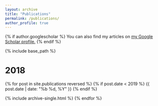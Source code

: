 ```yaml
---
layout: archive
title: "Publications"
permalink: /publications/
author_profile: true
---
```


{% if author.googlescholar %}
  You can also find my articles on <u><a href="{{author.googlescholar}}">my Google Scholar profile</a>.</u>
{% endif %}

{% include base_path %}
<h1>2018</h1>



{% for post in site.publications reversed %}
  {% if post.date < 2019 %}
  {{ post.date | date: "%b %d, %Y" }}
    {% endif %}


  {% include archive-single.html  %}
{% endfor %}



